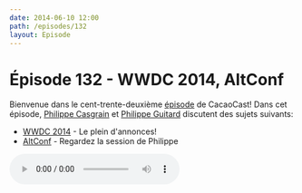 ```yaml
---
date: 2014-06-10 12:00
path: /episodes/132
layout: Episode
---
```

# Épisode 132 - WWDC 2014, AltConf
<p>Bienvenue dans le cent-trente-deuxième <a href="https://archive.org/download/cacaocast/cacaocast_132.m4a" title="CacaoCast Episode 132">épisode</a> de CacaoCast! Dans cet épisode, <a href="http://www.twitter.com/philippec" title="Philippe Casgrain sur Twitter">Philippe Casgrain</a> et <a href="http://www.twitter.com/philippeguitard" title="Philippe Guitard sur Twitter">Philippe Guitard</a> discutent des sujets suivants:</p>
<ul><li><a href="http://www.apple.com/apple-events/june-2014/" title="WWDC 2014">WWDC 2014</a> - Le plein d'annonces!</li>
<li><a href="https://www.youtube.com/channel/UChiwrWoactp8mOs70j53zYw" title="AltConf">AltConf</a> - Regardez la session de Philippe</li>
</ul>
<p><audio controls><source src="https://archive.org/download/cacaocast/cacaocast_132.m4a" type="audio/mpeg"><source src="https://archive.org/download/cacaocast/cacaocast_132.m4a" type="audio/mp4">Votre navigateur ne supporte pas l'élément audio / Your browser does not support the audio element.</audio></p>
